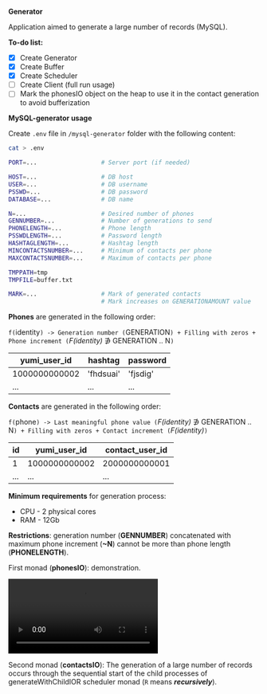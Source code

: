 **Generator**

Application aimed to generate a large number of records (MySQL).

**To-do list:**

- [x] Create Generator
- [x] Create Buffer
- [x] Create Scheduler
- [ ] Create Client (full run usage)
- [ ] Mark the phonesIO object on the heap to use it in the contact generation to avoid bufferization

**MySQL-generator usage**

Create `.env` file in `/mysql-generator` folder with the following content:

```bash
cat > .env

PORT=...                  # Server port (if needed)

HOST=...                  # DB host
USER=...                  # DB username
PSSWD=...                 # DB password
DATABASE=...              # DB name

N=...                     # Desired number of phones
GENNUMBER=...             # Number of generations to send
PHONELENGTH=...           # Phone length
PSSWDLENGTH=...           # Password length
HASHTAGLENGTH=...         # Hashtag length
MINCONTACTSNUMBER=...     # Minimum of contacts per phone
MAXCONTACTSNUMBER=...     # Maximum of contacts per phone

TMPPATH=tmp
TMPFILE=buffer.txt

MARK=...                  # Mark of generated contacts
                          # Mark increases on GENERATIONAMOUNT value
```

**Phones** are generated in the following order:

`f(`identity`) -> Generation number (`GENERATION`) + Filling with zeros + Phone increment (`*F(identity)* ∌ GENERATION .. N`)`

 yumi_user_id | hashtag | password 
 --- | --- | ---  
 1000000000002 | 'fhdsuai' | 'fjsdig'
 ... | ... | ...

**Contacts** are generated in the following order:

`f(`phone`) -> Last meaningful phone value (`*F(identity)* ∌ GENERATION .. N`) + Filling with zeros + Contact increment (`*F(identity)*`)`

 id | yumi_user_id | contact_user_id 
 --- | --- | --- 
 1 | 1000000000002 | 2000000000001
... | ... | ...

**Minimum requirements** for generation process:
 - CPU - 2 physical cores
 - RAM - 12Gb

**Restrictions**: generation number (**GENNUMBER**) concatenated with maximum phone increment (**~N**) cannot be more than phone length (**PHONELENGTH**).

First monad (**phonesIO**): demonstration.

![](static/demonstration/node-10M-generator.mp4)

Second monad (**contactsIO**): The generation of a large number of records occurs through the sequential start of the child processes of generateWithChildIOR scheduler monad (`R` means ***recursively***).
